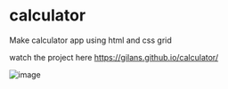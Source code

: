 # calculator

Make calculator app using html and css grid

watch the project here https://gilans.github.io/calculator/

![image](https://user-images.githubusercontent.com/51509054/85212294-6babca00-b31f-11ea-9687-19d06c2efc04.png)
